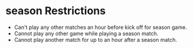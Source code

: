 # season Restrictions

- Can't play any other matches an hour before kick off for season game.
- Cannot play any other game while playing a season match.
- Cannot play another match for up to an hour after a season match.